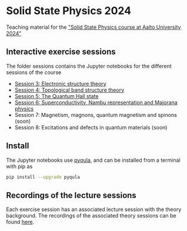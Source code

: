 # Solid State Physics 2024
Teaching material for the ["Solid State Physics course at Aalto University 2024"](https://mycourses.aalto.fi/course/view.php?id=38577#section-0)

## Interactive exercise sessions
The folder sessions contains the Jupyter notebooks for the different sessions of the course
- [Session 3: Electronic structure theory](https://github.com/joselado/SolidStatePhysics2024/blob/main/notebooks/session3.ipynb)
- [Session 4: Topological band structure theory](https://github.com/joselado/SolidStatePhysics2024/blob/main/notebooks/session4.ipynb)
- [Session 5: The Quantum Hall state](https://github.com/joselado/SolidStatePhysics2024/blob/main/notebooks/session5.ipynb)
- [Session 6: Superconductivity, Nambu representation and Majorana physics](https://github.com/joselado/SolidStatePhysics2024/blob/main/notebooks/session6.ipynb)
- Session 7: Magnetism, magnons, quantum magnetism and spinons (soon)
- Session 8: Excitations and defects in quantum materials (soon)

## Install
The Jupyter notebooks use [pyqula](https://github.com/joselado/pyqula), and can be installed from a terminal with pip as

```bash
pip install --upgrade pyqula
```

## Recordings of the lecture sessions
Each exercise session has an associated lecture session with the theory background. The recordings of the associated theory sessions can be found [here](https://www.youtube.com/playlist?list=PLFe4plnPHPtFUzzSO0DkLyh41DjiwdYAa).
